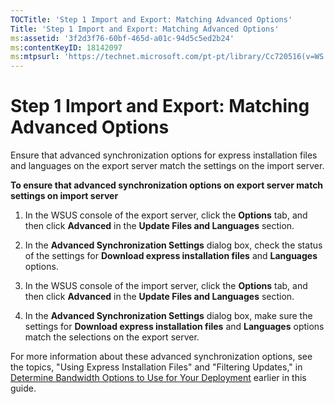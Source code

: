```yaml
---
TOCTitle: 'Step 1 Import and Export: Matching Advanced Options'
Title: 'Step 1 Import and Export: Matching Advanced Options'
ms:assetid: '3f2d3f76-60bf-465d-a01c-94d5c5ed2b24'
ms:contentKeyID: 18142097
ms:mtpsurl: 'https://technet.microsoft.com/pt-pt/library/Cc720516(v=WS.10)'
---
```


Step 1 Import and Export: Matching Advanced Options
===================================================

Ensure that advanced synchronization options for express installation files and languages on the export server match the settings on the import server.

**To ensure that advanced synchronization options on export server match settings on import server**
1.  In the WSUS console of the export server, click the **Options** tab, and then click **Advanced** in the **Update Files and Languages** section.

2.  In the **Advanced Synchronization Settings** dialog box, check the status of the settings for **Download express installation files** and **Languages** options.

3.  In the WSUS console of the import server, click the **Options** tab, and then click **Advanced** in the **Update Files and Languages** section.

4.  In the **Advanced Synchronization Settings** dialog box, make sure the settings for **Download express installation files** and **Languages** options match the selections on the export server.

For more information about these advanced synchronization options, see the topics, "Using Express Installation Files" and "Filtering Updates," in [Determine Bandwidth Options to Use for Your Deployment](https://technet.microsoft.com/8001cd1d-8c32-4962-8bad-9dede4cd90e5) earlier in this guide.
